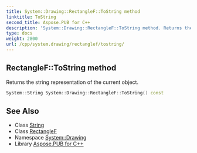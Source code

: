 ```yaml
---
title: System::Drawing::RectangleF::ToString method
linktitle: ToString
second_title: Aspose.PUB for C++
description: 'System::Drawing::RectangleF::ToString method. Returns the string representation of the current object in C++.'
type: docs
weight: 2800
url: /cpp/system.drawing/rectanglef/tostring/
---
```

## RectangleF::ToString method


Returns the string representation of the current object.

```cpp
System::String System::Drawing::RectangleF::ToString() const
```

## See Also

* Class [String](../../../system/string/)
* Class [RectangleF](../)
* Namespace [System::Drawing](../../)
* Library [Aspose.PUB for C++](../../../)
